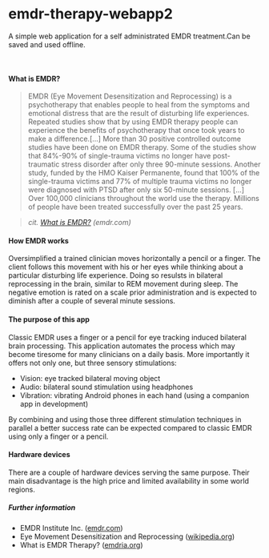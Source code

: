 # emdr-therapy-webapp2
A simple web application for a self administrated EMDR treatment.Can be saved and used offline.

<br/>

#### What is EMDR?
> EMDR (Eye Movement Desensitization and Reprocessing) is a psychotherapy that enables people to heal from the symptoms and emotional distress that are the result of disturbing life experiences.  Repeated studies show that by using EMDR therapy people can experience the benefits of psychotherapy that once took years to make a difference.[...] More than 30 positive controlled outcome studies have been done on EMDR therapy.  Some of the studies show that 84%-90% of single-trauma victims no longer have post-traumatic stress disorder after only three 90-minute sessions. Another study, funded by the HMO Kaiser Permanente, found that 100% of the single-trauma victims and 77% of multiple trauma victims no longer were diagnosed with PTSD after only six 50-minute sessions. [...] Over 100,000 clinicians throughout the world use the therapy.  Millions of people have been treated successfully over the past 25 years.

> *cit. [What is EMDR?](http://www.emdr.com/what-is-emdr/) (emdr.com)*

#### How EMDR works
Oversimplified a trained clinician moves horizontally a pencil or a finger. The client follows this movement with his or her eyes while thinking about a particular disturbing life experience. Doing so resulsts in bilateral reprocessing in the brain, similar to REM movement during sleep. The negative emotion is rated on a scale prior administration and is expected to diminish after a couple of several minute sessions. 

#### The purpose of this app
Classic EMDR uses a finger or a pencil for eye tracking induced bilateral brain processing. This application automates the process which may become tiresome for many clinicians on a daily basis. More importantly it offers not only one, but three sensory stimulations:

* Vision: eye tracked bilateral moving object
* Audio: bilateral sound stimulation using headphones
* Vibration: vibrating Android phones in each hand (using a companion app in development)

By combining and using those three different stimulation techniques in parallel a better success rate can be expected compared to classic EMDR using only a finger or a pencil.

#### Hardware devices
There are a couple of hardware devices serving the same purpose. Their main disadvantage is the high price and limited availability in some world regions.

##### Further information
* EMDR Institute Inc. ([emdr.com](http://www.emdr.com/))
* Eye Movement Desensitization and Reprocessing ([wikipedia.org](https://en.wikipedia.org/wiki/Eye_movement_desensitization_and_reprocessing))
* What is EMDR Therapy? ([emdria.org](http://www.emdria.org/?page=2))

